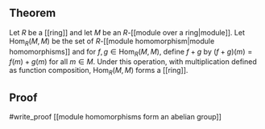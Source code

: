 ## Theorem
Let $R$ be a [[ring]] and let $M$ be an $R$-[[module over a ring|module]]. Let $\text{Hom}_R(M,M)$ be the set of $R$-[[module homomorphism|module homomorphisms]] and for $f,g\in \text{Hom}_R(M,M)$, define $f+g$ by $(f+g)(m) = f(m) + g(m)$ for all $m\in M$. Under this operation, with multiplication defined as function composition, $\text{Hom}_R(M,M)$ forms a [[ring]].
## Proof
#write_proof [[module homomorphisms form an abelian group]] 